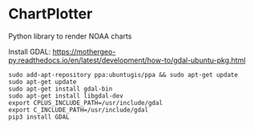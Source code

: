 # ChartPlotter
Python library to render NOAA charts

Install GDAL:
https://mothergeo-py.readthedocs.io/en/latest/development/how-to/gdal-ubuntu-pkg.html

~~~
sudo add-apt-repository ppa:ubuntugis/ppa && sudo apt-get update
sudo apt-get update
sudo apt-get install gdal-bin
sudo apt-get install libgdal-dev
export CPLUS_INCLUDE_PATH=/usr/include/gdal
export C_INCLUDE_PATH=/usr/include/gdal
pip3 install GDAL
~~~